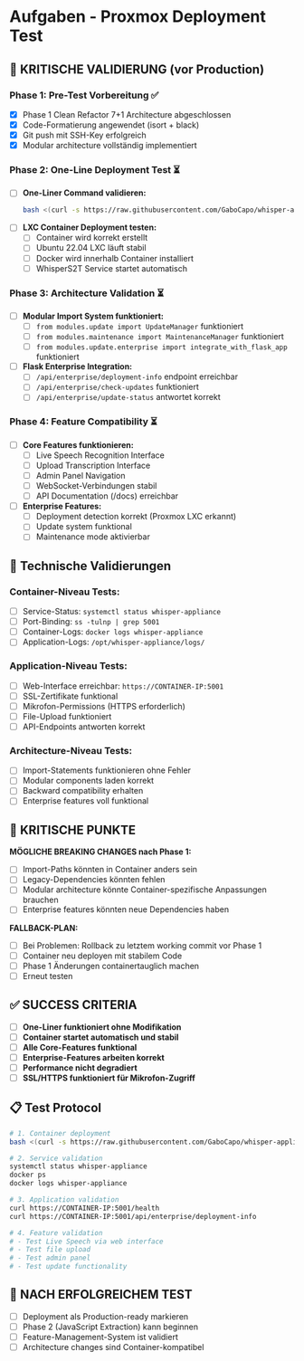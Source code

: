 # Aufgaben - Proxmox Deployment Test

## 🚨 **KRITISCHE VALIDIERUNG (vor Production)**

### **Phase 1: Pre-Test Vorbereitung** ✅
- [x] Phase 1 Clean Refactor 7+1 Architecture abgeschlossen
- [x] Code-Formatierung angewendet (isort + black)
- [x] Git push mit SSH-Key erfolgreich
- [x] Modular architecture vollständig implementiert

### **Phase 2: One-Line Deployment Test** ⏳
- [ ] **One-Liner Command validieren:**
  ```bash
  bash <(curl -s https://raw.githubusercontent.com/GaboCapo/whisper-appliance/main/scripts/proxmox-standalone.sh)
  ```
- [ ] **LXC Container Deployment testen:**
  - [ ] Container wird korrekt erstellt
  - [ ] Ubuntu 22.04 LXC läuft stabil
  - [ ] Docker wird innerhalb Container installiert
  - [ ] WhisperS2T Service startet automatisch

### **Phase 3: Architecture Validation** ⏳
- [ ] **Modular Import System funktioniert:**
  - [ ] `from modules.update import UpdateManager` funktioniert
  - [ ] `from modules.maintenance import MaintenanceManager` funktioniert  
  - [ ] `from modules.update.enterprise import integrate_with_flask_app` funktioniert
- [ ] **Flask Enterprise Integration:**
  - [ ] `/api/enterprise/deployment-info` endpoint erreichbar
  - [ ] `/api/enterprise/check-updates` funktioniert
  - [ ] `/api/enterprise/update-status` antwortet korrekt

### **Phase 4: Feature Compatibility** ⏳
- [ ] **Core Features funktionieren:**
  - [ ] Live Speech Recognition Interface
  - [ ] Upload Transcription Interface
  - [ ] Admin Panel Navigation
  - [ ] WebSocket-Verbindungen stabil
  - [ ] API Documentation (/docs) erreichbar
- [ ] **Enterprise Features:**
  - [ ] Deployment detection korrekt (Proxmox LXC erkannt)
  - [ ] Update system funktional
  - [ ] Maintenance mode aktivierbar

## 🔧 **Technische Validierungen**

### **Container-Niveau Tests:**
- [ ] Service-Status: `systemctl status whisper-appliance`
- [ ] Port-Binding: `ss -tulnp | grep 5001`
- [ ] Container-Logs: `docker logs whisper-appliance`
- [ ] Application-Logs: `/opt/whisper-appliance/logs/`

### **Application-Niveau Tests:**
- [ ] Web-Interface erreichbar: `https://CONTAINER-IP:5001`
- [ ] SSL-Zertifikate funktional
- [ ] Mikrofon-Permissions (HTTPS erforderlich)
- [ ] File-Upload funktioniert
- [ ] API-Endpoints antworten korrekt

### **Architecture-Niveau Tests:**
- [ ] Import-Statements funktionieren ohne Fehler
- [ ] Modular components laden korrekt
- [ ] Backward compatibility erhalten
- [ ] Enterprise features voll funktional

## 🚨 **KRITISCHE PUNKTE**

**MÖGLICHE BREAKING CHANGES nach Phase 1:**
- [ ] Import-Paths könnten in Container anders sein
- [ ] Legacy-Dependencies könnten fehlen
- [ ] Modular architecture könnte Container-spezifische Anpassungen brauchen
- [ ] Enterprise features könnten neue Dependencies haben

**FALLBACK-PLAN:**
- [ ] Bei Problemen: Rollback zu letztem working commit vor Phase 1
- [ ] Container neu deployen mit stabilem Code
- [ ] Phase 1 Änderungen containertauglich machen
- [ ] Erneut testen

## ✅ **SUCCESS CRITERIA**
- [ ] **One-Liner funktioniert ohne Modifikation**
- [ ] **Container startet automatisch und stabil**
- [ ] **Alle Core-Features funktional**
- [ ] **Enterprise-Features arbeiten korrekt**
- [ ] **Performance nicht degradiert**
- [ ] **SSL/HTTPS funktioniert für Mikrofon-Zugriff**

## 📋 **Test Protocol**
```bash
# 1. Container deployment
bash <(curl -s https://raw.githubusercontent.com/GaboCapo/whisper-appliance/main/scripts/proxmox-standalone.sh)

# 2. Service validation
systemctl status whisper-appliance
docker ps
docker logs whisper-appliance

# 3. Application validation  
curl https://CONTAINER-IP:5001/health
curl https://CONTAINER-IP:5001/api/enterprise/deployment-info

# 4. Feature validation
# - Test Live Speech via web interface
# - Test file upload
# - Test admin panel
# - Test update functionality
```

## 🎯 **NACH ERFOLGREICHEM TEST**
- [ ] Deployment als Production-ready markieren
- [ ] Phase 2 (JavaScript Extraction) kann beginnen
- [ ] Feature-Management-System ist validiert
- [ ] Architecture changes sind Container-kompatibel
